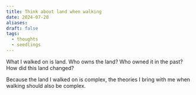 ```yaml
---
title: Think about land when walking
date: 2024-07-28
aliases: 
draft: false
tags:
  - thoughts
  - seedlings
---
```

What I walked on is land. Who owns the land? Who owned it in the past? How did this land changed?

Because the land I walked on is complex, the theories I bring with me when walking should also be complex.